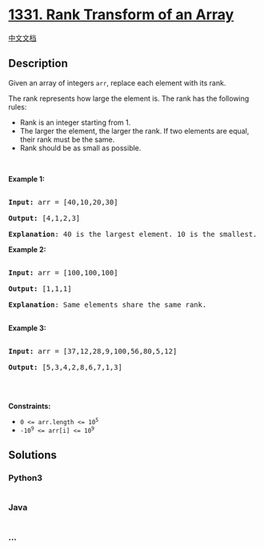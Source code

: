 # [1331. Rank Transform of an Array](https://leetcode.com/problems/rank-transform-of-an-array)

[中文文档](/solution/1300-1399/1331.Rank%20Transform%20of%20an%20Array/README.md)

## Description

<p>Given an array of integers&nbsp;<code>arr</code>, replace each element with its rank.</p>



<p>The rank represents how large the element is. The rank has the following rules:</p>



<ul>
	<li>Rank is an integer starting from 1.</li>
	<li>The larger the element, the larger the rank. If two elements are equal, their rank must be the same.</li>
	<li>Rank should be as small as possible.</li>
</ul>



<p>&nbsp;</p>

<p><strong>Example 1:</strong></p>



<pre>

<strong>Input:</strong> arr = [40,10,20,30]

<strong>Output:</strong> [4,1,2,3]

<strong>Explanation</strong>: 40 is the largest element. 10 is the smallest. 20 is the second smallest. 30 is the third smallest.</pre>



<p><strong>Example 2:</strong></p>



<pre>

<strong>Input:</strong> arr = [100,100,100]

<strong>Output:</strong> [1,1,1]

<strong>Explanation</strong>: Same elements share the same rank.

</pre>



<p><strong>Example 3:</strong></p>



<pre>

<strong>Input:</strong> arr = [37,12,28,9,100,56,80,5,12]

<strong>Output:</strong> [5,3,4,2,8,6,7,1,3]

</pre>



<p>&nbsp;</p>

<p><strong>Constraints:</strong></p>



<ul>
	<li><code>0 &lt;= arr.length &lt;= 10<sup>5</sup></code></li>
	<li><code>-10<sup>9</sup>&nbsp;&lt;= arr[i] &lt;= 10<sup>9</sup></code></li>
</ul>

## Solutions

<!-- tabs:start -->

### **Python3**

```python

```

### **Java**

```java

```

### **...**

```

```

<!-- tabs:end -->
